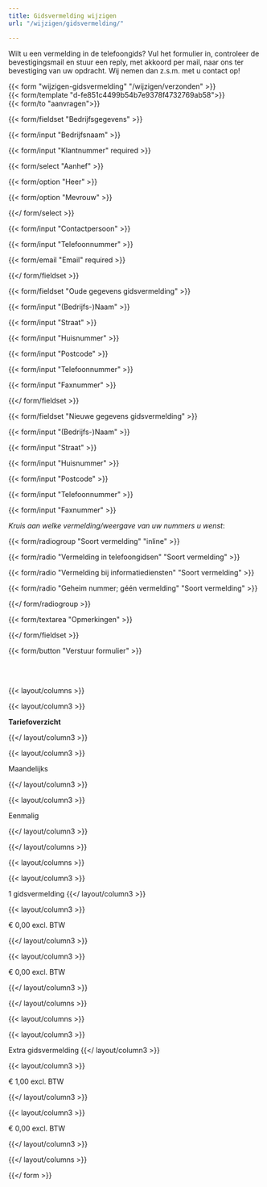 ```yaml
---
title: Gidsvermelding wijzigen
url: "/wijzigen/gidsvermelding/"

---
```

Wilt u een vermelding in de telefoongids? Vul het formulier in, controleer de bevestigingsmail en stuur een reply, met akkoord per mail, naar ons ter bevestiging van uw opdracht. Wij nemen dan z.s.m. met u contact op!

{{< form "wijzigen-gidsvermelding" "/wijzigen/verzonden" >}}  
{{< form/template "d-fe851c4499b54b7e9378f4732769ab58">}}  
{{< form/to "aanvragen">}}

{{< form/fieldset "Bedrijfsgegevens" >}}

{{< form/input "Bedrijfsnaam" >}}

{{< form/input "Klantnummer" required >}}

{{< form/select "Aanhef" >}}

{{< form/option "Heer" >}}

{{< form/option "Mevrouw" >}}

{{</ form/select >}}

{{< form/input "Contactpersoon" >}}

{{< form/input "Telefoonnummer" >}}

{{< form/email "Email" required >}}

{{</ form/fieldset >}}

{{< form/fieldset "Oude gegevens gidsvermelding" >}}

{{< form/input "(Bedrijfs-)Naam" >}}

{{< form/input "Straat" >}}

{{< form/input "Huisnummer" >}}

{{< form/input "Postcode" >}}

{{< form/input "Telefoonnummer" >}}

{{< form/input "Faxnummer" >}}

{{</ form/fieldset >}}

{{< form/fieldset "Nieuwe gegevens gidsvermelding" >}}

{{< form/input "(Bedrijfs-)Naam" >}}

{{< form/input "Straat" >}}

{{< form/input "Huisnummer" >}}

{{< form/input "Postcode" >}}

{{< form/input "Telefoonnummer" >}}

{{< form/input "Faxnummer" >}}

_Kruis aan welke vermelding/weergave van uw nummers u wenst_:

{{< form/radiogroup "Soort vermelding" "inline" >}}

{{< form/radio "Vermelding in telefoongidsen" "Soort vermelding" >}}

{{< form/radio "Vermelding bij informatiediensten" "Soort vermelding" >}}

{{< form/radio "Geheim nummer; géén vermelding" "Soort vermelding" >}}

{{</ form/radiogroup >}}

{{< form/textarea "Opmerkingen" >}}

{{</ form/fieldset >}}

{{< form/button "Verstuur formulier" >}}

<br><br>

{{< layout/columns >}}

{{< layout/column3 >}}

**Tariefoverzicht**

{{</ layout/column3 >}}

{{< layout/column3 >}}

Maandelijks

{{</ layout/column3 >}}

{{< layout/column3 >}}

Eenmalig

{{</ layout/column3 >}}

{{</ layout/columns >}}

{{< layout/columns >}}

{{< layout/column3 >}}

1 gidsvermelding
{{</ layout/column3 >}}

{{< layout/column3 >}}

€ 0,00 excl. BTW

{{</ layout/column3 >}}

{{< layout/column3 >}}

€ 0,00 excl. BTW

{{</ layout/column3 >}}

{{</ layout/columns >}}

{{< layout/columns >}}

{{< layout/column3 >}}

Extra gidsvermelding
{{</ layout/column3 >}}

{{< layout/column3 >}}

€ 1,00 excl. BTW

{{</ layout/column3 >}}

{{< layout/column3 >}}

€ 0,00 excl. BTW

{{</ layout/column3 >}}

{{</ layout/columns >}}

{{</ form >}}